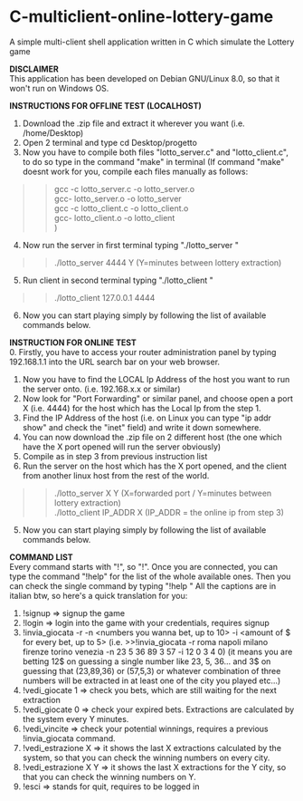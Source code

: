 # C-multiclient-online-lottery-game
A simple multi-client shell application written in C which simulate the Lottery game

<b>DISCLAIMER</b> <br>
This application has been developed on Debian GNU/Linux 8.0, so that it won't run on Windows OS.

<b>INSTRUCTIONS FOR OFFLINE TEST (LOCALHOST)</b> <br>
1. Download the .zip file and extract it wherever you want (i.e. /home/Desktop)
2. Open 2 terminal and type cd Desktop/progetto
3. Now you have to compile both files "lotto_server.c" and "lotto_client.c", to do so type in the command "make" in terminal 
(If command "make" doesnt work for you, compile each files manually as follows:
  >> gcc -c lotto_server.c -o lotto_server.o <br>
  >> gcc- lotto_server.o -o lotto_server <br>
  >> gcc -c lotto_client.c -o lotto_client.o <br>
  >> gcc- lotto_client.o -o lotto_client <br>
)
4. Now run the server in first terminal typing "./lotto_server <port>"
  >> ./lotto_server 4444 Y (Y=minutes between lottery extraction)
5. Run client in second terminal typing "./lotto_client <ip addr> <port>"
  >> ./lotto_client 127.0.0.1 4444
6. Now you can start playing simply by following the list of available commands below.
  
<b>INSTRUCTION FOR ONLINE TEST</b> <br>
0. Firstly, you have to access your router administration panel by typing 192.168.1.1 into the URL search bar on your web browser.
1. Now you have to find the LOCAL Ip Address of the host you want to run the server onto. (i.e. 192.168.x.x or similar)
2. Now look for "Port Forwarding" or similar panel, and choose open a port X (i.e. 4444) for the host which has the Local Ip from the step 1.
3. Find the IP Address of the host (i.e. on Linux you can type "ip addr show" and check the "inet" field) and write it down somewhere.
4. You can now download the .zip file on 2 different host (the one which have the X port opened will run the server obviously)
5. Compile as in step 3 from previous instruction list
6. Run the server on the host which has the X port opened, and the client from another linux host from the rest of the world.
  >>./lotto_server X Y (X=forwarded port / Y=minutes between lottery extraction) <br>
  >>./lotto_client IP_ADDR X  (IP_ADDR = the online ip from step 3)
5. Now you can start playing simply by following the list of available commands below.

<b>COMMAND LIST</b> <br>
Every command starts with "!", so "!<command>".
Once you are connected, you can type the command "!help" for the list of the whole available ones.
Then you can check the single command by typing "!help <command name>"
All the captions are in italian btw, so here's a quick translation for you:
1. !signup <username> <password> => signup the game
2. !login <username> <password> => login into the game with your credentials, requires signup
3. !invia_giocata -r <name of the city> -n <numbers you wanna bet, up to 10> -i <amount of $ for every bet, up to 5>
  (i.e. >>!invia_giocata -r roma napoli milano firenze torino venezia -n 23 5 36 89 3 57 -i 12 0 3 4 0)
  (it means you are betting 12$ on guessing a single number like 23, 5, 36... and 3$ on guessing that (23,89,36) or (57,5,3) or whatever combination of three numbers will be extracted in at least one of the city you played etc...)
4. !vedi_giocate 1 => check you bets, which are still waiting for the next extraction
5. !vedi_giocate 0 => check your expired bets. Extractions are calculated by the system every Y minutes.
6. !vedi_vincite => check your potential winnings, requires a previous !invia_giocata command.
7. !vedi_estrazione X => it shows the last X extractions calculated by the system, so that you can check the winning numbers on every city.
8. !vedi_estrazione X Y => it shows the last X extractions for the Y city, so that you can check the winning numbers on Y.
9. !esci => stands for quit, requires to be logged in
